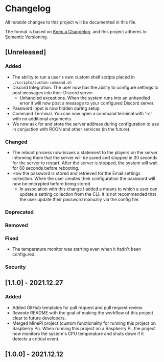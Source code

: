 # Changelog
All notable changes to this project will be documented in this file.

The format is based on [Keep a Changelog](https://keepachangelog.com/en/1.0.0/),
and this project adheres to [Semantic Versioning](https://semver.org/spec/v2.0.0.html).

## [Unreleased]

### Added
- The ability to run a user's own custom shell scripts placed in `./scripts/custom-command.sh`
- Discord Integration. The user now has the ability to configure settings to post messages into their Discord server.
  - Unhandled exceptions. When the system runs into an unhandled error it will now post a message to your configured Discord server.
- Password input is now hidden during setup
- Command Terminal. You can now open a command terminal with '-c' with no additional arguments.
- We now ask for and store the server address during configuration to use in conjuction with RCON and other services (in the future).

### Changed
- The reboot process now issues a statement to the players on the server 
informing them that the server will be saved and stopped in 30 seconds for the
server to restart. After the server is stopped, the system will wait for 60
seconds before rebooting.
- How the password is stored and retrieved for the Email settings collection. When the user creates their configuration the password will now be encrypted before being stored.
  - In association with this change I added a means to which a user can update a setting collection from the CLI. It is not recommended that the user update their password manually via the config file.

### Deprecated

### Removed

### Fixed
- The temperature monitor was starting even when it hadn't been configured.

### Security

## [1.1.0] - 2021.12.27

### Added
- Added GitHub templates for pull request and pull request review.
- Rewrote README with the goal of making the workflow of this project clear to future developers.
- Merged MinePi project (custom functionality for running this project on Raspberry Pi). When running this project on a Raspberry Pi, the project now monitors the system's CPU temperature and shuts down if it detects a critical event.

## [1.0.0] - 2021.12.12
